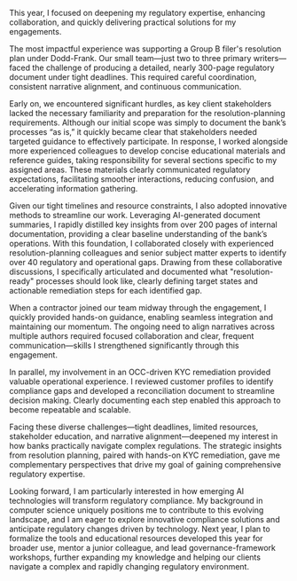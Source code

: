 This year, I focused on deepening my regulatory expertise, enhancing collaboration, and quickly delivering practical solutions for my engagements.

The most impactful experience was supporting a Group B filer's resolution plan under Dodd-Frank. Our small team—just two to three primary writers—faced the challenge of producing a detailed, nearly 300-page regulatory document under tight deadlines. This required careful coordination, consistent narrative alignment, and continuous communication.

Early on, we encountered significant hurdles, as key client stakeholders lacked the necessary familiarity and preparation for the resolution-planning requirements. Although our initial scope was simply to document the bank’s processes “as is,” it quickly became clear that stakeholders needed targeted guidance to effectively participate. In response, I worked alongside more experienced colleagues to develop concise educational materials and reference guides, taking responsibility for several sections specific to my assigned areas. These materials clearly communicated regulatory expectations, facilitating smoother interactions, reducing confusion, and accelerating information gathering.

Given our tight timelines and resource constraints, I also adopted innovative methods to streamline our work. Leveraging AI-generated document summaries, I rapidly distilled key insights from over 200 pages of internal documentation, providing a clear baseline understanding of the bank’s operations. With this foundation, I collaborated closely with experienced resolution-planning colleagues and senior subject matter experts to identify over 40 regulatory and operational gaps. Drawing from these collaborative discussions, I specifically articulated and documented what "resolution-ready" processes should look like, clearly defining target states and actionable remediation steps for each identified gap.

When a contractor joined our team midway through the engagement, I quickly provided hands-on guidance, enabling seamless integration and maintaining our momentum. The ongoing need to align narratives across multiple authors required focused collaboration and clear, frequent communication—skills I strengthened significantly through this engagement.

In parallel, my involvement in an OCC-driven KYC remediation provided valuable operational experience. I reviewed customer profiles to identify compliance gaps and developed a reconciliation document to streamline decision making. Clearly documenting each step enabled this approach to become repeatable and scalable.

Facing these diverse challenges—tight deadlines, limited resources, stakeholder education, and narrative alignment—deepened my interest in how banks practically navigate complex regulations. The strategic insights from resolution planning, paired with hands-on KYC remediation, gave me complementary perspectives that drive my goal of gaining comprehensive regulatory expertise.

Looking forward, I am particularly interested in how emerging AI technologies will transform regulatory compliance. My background in computer science uniquely positions me to contribute to this evolving landscape, and I am eager to explore innovative compliance solutions and anticipate regulatory changes driven by technology. Next year, I plan to formalize the tools and educational resources developed this year for broader use, mentor a junior colleague, and lead governance-framework workshops, further expanding my knowledge and helping our clients navigate a complex and rapidly changing regulatory environment.
